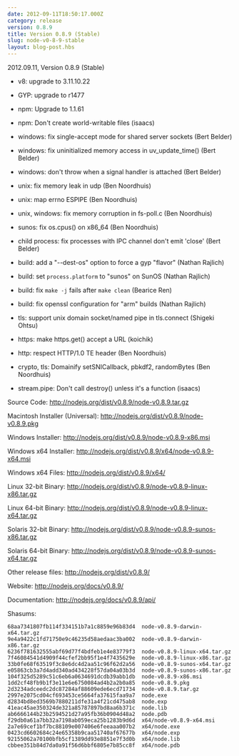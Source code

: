 ```yaml
---
date: 2012-09-11T18:50:17.000Z
category: release
version: 0.8.9
title: Version 0.8.9 (Stable)
slug: node-v0-8-9-stable
layout: blog-post.hbs
---
```


2012.09.11, Version 0.8.9 (Stable)

* v8: upgrade to 3.11.10.22

* GYP: upgrade to r1477

* npm: Upgrade to 1.1.61

* npm: Don't create world-writable files (isaacs)

* windows: fix single-accept mode for shared server sockets (Bert Belder)

* windows: fix uninitialized memory access in uv_update_time() (Bert Belder)

* windows: don't throw when a signal handler is attached (Bert Belder)

* unix: fix memory leak in udp (Ben Noordhuis)

* unix: map errno ESPIPE (Ben Noordhuis)

* unix, windows: fix memory corruption in fs-poll.c (Ben Noordhuis)

* sunos: fix os.cpus() on x86_64 (Ben Noordhuis)

* child process: fix processes with IPC channel don't emit 'close' (Bert Belder)

* build: add a "--dest-os" option to force a gyp "flavor" (Nathan Rajlich)

* build: set `process.platform` to "sunos" on SunOS (Nathan Rajlich)

* build: fix `make -j` fails after `make clean` (Bearice Ren)

* build: fix openssl configuration for "arm" builds (Nathan Rajlich)

* tls: support unix domain socket/named pipe in tls.connect (Shigeki Ohtsu)

* https: make https.get() accept a URL (koichik)

* http: respect HTTP/1.0 TE header (Ben Noordhuis)

* crypto, tls: Domainify setSNICallback, pbkdf2, randomBytes (Ben Noordhuis)

* stream.pipe: Don't call destroy() unless it's a function (isaacs)


Source Code: http://nodejs.org/dist/v0.8.9/node-v0.8.9.tar.gz

Macintosh Installer (Universal): http://nodejs.org/dist/v0.8.9/node-v0.8.9.pkg

Windows Installer: http://nodejs.org/dist/v0.8.9/node-v0.8.9-x86.msi

Windows x64 Installer: http://nodejs.org/dist/v0.8.9/x64/node-v0.8.9-x64.msi

Windows x64 Files: http://nodejs.org/dist/v0.8.9/x64/

Linux 32-bit Binary: http://nodejs.org/dist/v0.8.9/node-v0.8.9-linux-x86.tar.gz

Linux 64-bit Binary: http://nodejs.org/dist/v0.8.9/node-v0.8.9-linux-x64.tar.gz

Solaris 32-bit Binary: http://nodejs.org/dist/v0.8.9/node-v0.8.9-sunos-x86.tar.gz

Solaris 64-bit Binary: http://nodejs.org/dist/v0.8.9/node-v0.8.9-sunos-x64.tar.gz

Other release files: http://nodejs.org/dist/v0.8.9/

Website: http://nodejs.org/docs/v0.8.9/

Documentation: http://nodejs.org/docs/v0.8.9/api/

Shasums:

```
68aa7341807fb114f334151b7a1c8859e96b83d4  node-v0.8.9-darwin-x64.tar.gz
9e4a9422c1fd71750e9c46235d58aedaac3ba002  node-v0.8.9-darwin-x86.tar.gz
6236f781632555abf69d77f4bdfeb1e4e83779f3  node-v0.8.9-linux-x64.tar.gz
7f46084541d4909f44cfef2bb95f1e4f7435629e  node-v0.8.9-linux-x86.tar.gz
33b0fe68f63519f3c8e6dc4d2aa51c96f62d2a56  node-v0.8.9-sunos-x64.tar.gz
e05863cb3a7d4add340ad434228f57da04a03b3d  node-v0.8.9-sunos-x86.tar.gz
104f325d5289c51c6eb6a0634691dcdb39abb1db  node-v0.8.9-x86.msi
1dd2cf48fb9b1f3e11e6e6750084ad4b2a2b0a85  node-v0.8.9.pkg
2d3234adceedc2dc87284af88609ede6ecd71734  node-v0.8.9.tar.gz
2997e2075cd04cf693453ce5664fa37615faa9a7  node.exe
d2834bd8ed3569b7880211dfe31a4f21cd475ab8  node.exp
41eac45ae350324de321a85787897bd8aa6b371c  node.lib
ab6666144b23b2594521d27a95fb36b0904d48a2  node.pdb
f29db0a61a7bb32a7198ab059eca25b1283b9d6d  x64/node-v0.8.9-x64.msi
2a7e69cef1bf7bc88109e007406e6feeaaa007b2  x64/node.exe
0423cd6602684c24e65358b9caa51740af67677b  x64/node.exp
92155062a70100bfb5cf1389dd93e8851e7f3d0b  x64/node.lib
cbbee351b84d7da0a91f56d6bbf6805e7b85cc8f  x64/node.pdb
```
